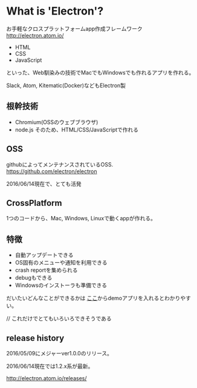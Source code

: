 # What is 'Electron'?
お手軽なクロスプラットフォームapp作成フレームワーク
http://electron.atom.io/

* HTML
* CSS
* JavaScript

といった、Web馴染みの技術でMacでもWindowsでも作れるアプリを作れる。

Slack, Atom, Kitematic(Docker)などもElectron製

## 根幹技術
* Chromium(OSSのウェブブラウザ)
* node.js
そのため、HTML/CSS/JavaScriptで作れる

## OSS
githubによってメンテナンスされているOSS.
https://github.com/electron/electron

2016/06/14現在で、とても活発

## CrossPlatform
1つのコードから、Mac, Windows, Linuxで動くappが作れる。

## 特徴
* 自動アップデートできる
* OS固有のメニューや通知を利用できる
* crash reportを集められる
* debugもできる
* Windowsのインストーラも準備できる

だいたいどんなことができるかは
[ここ](http://electron.atom.io/#get-started)からdemoアプリを入れるとわかりやすい。

// これだけでとてもいろいろできそうである


## release history
2016/05/09にメジャーver1.0.0のリリース。

2016/06/14現在では1.2.x系が最新。

http://electron.atom.io/releases/
